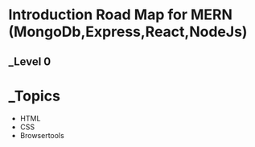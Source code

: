 # Introduction Road Map for MERN (MongoDb,Express,React,NodeJs)
## _Level 0
# _Topics
+ HTML
+ CSS
+ Browsertools

